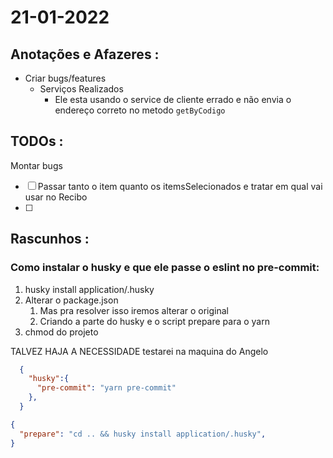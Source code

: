 # 21-01-2022



## Anotações e Afazeres :
- Criar bugs/features
  - Serviços Realizados
    - Ele esta usando o service de cliente errado e não envia o endereço correto no metodo `getByCodigo`


## TODOs :
Montar bugs
- [ ] Passar tanto o item quanto os itemsSelecionados e tratar em qual vai usar no Recibo
- [ ] 



## Rascunhos :

### Como instalar o husky e que ele passe o eslint no pre-commit:
1. husky install application/.husky
2. Alterar o package.json
   1. Mas pra resolver isso iremos alterar o original
   2. Criando a parte do husky e o script prepare para o yarn
3. chmod do projeto

TALVEZ HAJA A NECESSIDADE testarei na maquina do Angelo
```json
  {
    "husky":{
      "pre-commit": "yarn pre-commit"
    },
  }
```

```json
{
  "prepare": "cd .. && husky install application/.husky",
}
```